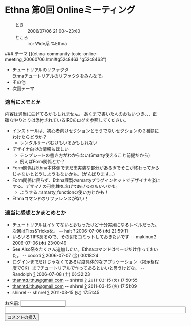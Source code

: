 # Ethna 第0回 Onlineミーティング
<dl class="list1" style="padding-left:16px;margin-left:16px">
<dt>とき</dt>
<dd>2006/07/06 21:00〜23:00</dd>
<dt>ところ</dt>
<dd>irc: Wide系 %Ethna</dd>
</dl>
### テーマ [](ethna-community-topic-online-meeting_20060706.html#g52c8463 "g52c8463")

- チュートリアルのリファクタ  
Ethnaチュートリアルのリファクタをみんなで。
- その他
- 次回テーマ

### 適当にメモとか [](ethna-community-topic-online-meeting_20060706.html#vfa06201 "vfa06201")

内容は適当に曲げてるかもしれません。 あくまで書いた人のおもいつき、、、正確なやりとりは添付されているIRCのログを参照してください。

- インストールは、初心者向けセクションとそうでないセクションの２種類にわけたらどうか？
  - レンタルサーバむけもいるかもしれない
- デザイナ向けの情報もほしい
  - テンプレートの書き方がわからない(Smarty使えること前提だから)
  - 例えばForm関係とか？
- Form関係はEthna本体側でまだ未実装な部分があるのでそこが終わってからじゃないとどうしようもないかも。(がんばります、、)
- Form関係に限らず、Ethna謹製のsmartyプラグインセットでデザイナを楽にする。デザイナの可能性を広げてあげるのもいいかも。
  - ようするにsmarty\_functionの使い方とかも！
- Ethnaコマンドのリファレンスがない！

### 適当に感想とかまとめとか [](ethna-community-topic-online-meeting_20060706.html#sce615c0 "sce615c0")

- チュートリアルはイケてないとおもったけど十分実用になるレベルだった。次回はTips&Tricksを。 -- halt [?](cmd=edit&page=halt&refer=ethna-community-topic-online-meeting_20060706.html) 2006-07-06 (木) 22:59:11
- いろいろTIPSあるので、その辺をコミットしておきたいです -- makinux [?](cmd=edit&page=makinux&refer=ethna-community-topic-online-meeting_20060706.html) 2006-07-06 (木) 23:00:49
- See Also系をたくさん追加したい。Ethnaコマンドはページだけ作っておいた。 -- cocoiti [?](cmd=edit&page=cocoiti&refer=ethna-community-topic-online-meeting_20060706.html) 2006-07-07 (金) 00:18:24
- ログインまでだけじゃなくてある程度具体的なアプリケーション（掲示板程度でOK）までチュートリアルで作ってあるといいと思うけどな。 -- Randolph [?](cmd=edit&page=Randolph&refer=ethna-community-topic-online-meeting_20060706.html) 2006-07-08 (土) 06:32:23
- [thanhtd.ithut@gmail.com](mailto:thanhtd.ithut@gmail.com) -- shinrel [?](cmd=edit&page=shinrel&refer=ethna-community-topic-online-meeting_20060706.html) 2011-03-15 (火) 17:50:55
- [thanhtd.ithut@gmail.com](mailto:thanhtd.ithut@gmail.com) -- shinrel [?](cmd=edit&page=shinrel&refer=ethna-community-topic-online-meeting_20060706.html) 2011-03-15 (火) 17:51:09
- shinrel -- shinrel [?](cmd=edit&page=shinrel&refer=ethna-community-topic-online-meeting_20060706.html) 2011-03-15 (火) 17:51:45
  
<form action="http://ethna.jp/index.php" method="post"> 
<div><input type="hidden" name="encode_hint" value="ぷ"></div>
 <div>
  <input type="hidden" name="plugin" value="comment">
  <input type="hidden" name="refer" value="ethna-community-topic-online-meeting_20060706">
  <input type="hidden" name="comment_no" value="0">
  <input type="hidden" name="nodate" value="0">
  <input type="hidden" name="above" value="1">
  <input type="hidden" name="digest" value="f49b14f1d7310815fea1394f75415919">
  <label for="_p_comment_name_0">お名前: </label><input type="text" name="name" id="_p_comment_name_0" size="15">

  <input type="text" name="msg" id="_p_comment_comment_0" size="70">
  <input type="submit" name="comment" value="コメントの挿入">
 </div>
</form>
